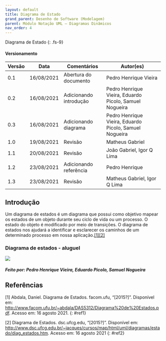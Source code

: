 ```yaml
---
layout: default
title: Diagrama de Estado
grand_parent: Desenho de Software (Modelagem)
parent: Módulo Notação UML – Diagramas Dinâmicos
nav_order: 4
---
```


Diagrama de Estado
{: .fs-9}

#### Versionamento

| Versão | Data       | Comentários            | Autor(es)                                              |
| ------ | ---------- | ---------------------- | ------------------------------------------------------ |
| 0.1    | 16/08/2021 | Abertura do documento  | Pedro Henrique Vieira                                  |
| 0.2    | 16/08/2021 | Adicionando introdução | Pedro Henrique Vieira, Eduardo Picolo, Samuel Nogueira |
| 0.3    | 16/08/2021 | Adicionando diagrama   | Pedro Henrique Vieira, Eduardo Picolo, Samuel Nogueira |
| 1.0    | 19/08/2021 | Revisão                | Matheus Gabriel                                        |
| 1.1    | 20/08/2021 | Revisão                | João Gabriel, Igor Q Lima                              |
| 1.2    | 23/08/2021 | Adicionando referência | Pedro Henrique                                         |
| 1.3    | 23/08/2021 | Revisão                | Matheus Gabriel, Igor Q Lima                           |

## Introdução

Um diagrama de estados é um diagrama que possui como objetivo mapear os estados de um objeto durante seu ciclo de vida ou um processo. O estado do objeto é modificado por meio de transições. O diagrama de estados nos ajudará a identificar e esclarecer os caminhos de um determinado processo em nossa aplicação.[[1]](#ref1)[[2]](#ref2)

### Diagrama de estados - aluguel

<a href="{{ site.baseurl }}/assets/images/diagrama-de-estados.svg" data-toggle="lightbox">
    <img src="{{ site.baseurl }}/assets/images/diagrama-de-estados.svg" class="img-fluid" />
</a>

##### Feito por: Pedro Henrique Vieira, Eduardo Picolo, Samuel Nogueira

## Referências

[1] Abdala, Daniel. Diagrama de Estados. facom.ufu, “[2015?]”. Disponível em: <http://www.facom.ufu.br/~abdala/DAS5312/Diagrama%20de%20Estados.pdf>. Acesso em: 16 agosto 2021. 
{: #ref1}

[2] Diagrama de Estados. dsc.ufcg.edu, “[2015?]”. Disponível em: <http://www.dsc.ufcg.edu.br/~jacques/cursos/map/html/uml/diagramas/estado/diag_estados.htm>. Acesso em: 16 agosto 2021
{: #ref2}
